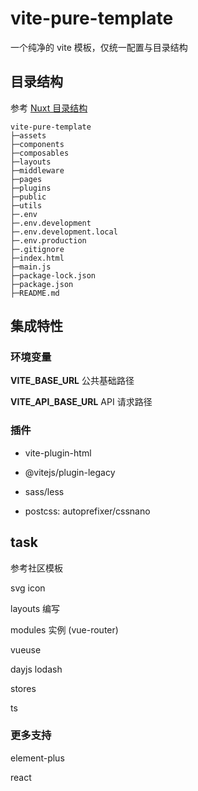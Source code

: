 # vite-pure-template

一个纯净的 vite 模板，仅统一配置与目录结构

## 目录结构

参考 [Nuxt 目录结构](https://nuxt.com/docs/guide/directory-structure/app)

```
vite-pure-template
├─assets
├─components
├─composables
├─layouts
├─middleware
├─pages
├─plugins
├─public
├─utils
├─.env
├─.env.development
├─.env.development.local
├─.env.production
├─.gitignore
├─index.html
├─main.js
├─package-lock.json
├─package.json
├─README.md
```

## 集成特性

### 环境变量

**VITE_BASE_URL** 公共基础路径

**VITE_API_BASE_URL** API 请求路径

### 插件

- vite-plugin-html

- @vitejs/plugin-legacy

- sass/less

- postcss: autoprefixer/cssnano

## task

参考社区模板

svg icon

layouts 编写

modules 实例 (vue-router)

vueuse

dayjs lodash

stores

ts

### 更多支持

element-plus

react
